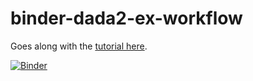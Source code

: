 # binder-dada2-ex-workflow
Goes along with the [tutorial here](https://astrobiomike.github.io/amplicon/dada2_workflow_ex).

[![Binder](https://mybinder.org/badge_logo.svg)](https://mybinder.org/v2/gh/AstrobioMike/binder-dada2-ex-workflow/v6?urlpath=rstudio)
